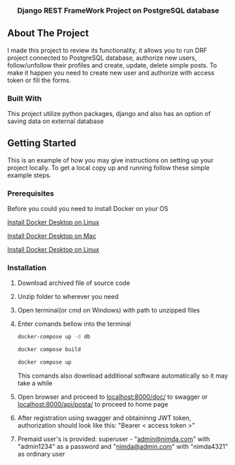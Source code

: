 <h3 align="center">Django REST FrameWork Project on PostgreSQL database</h3>

## About The Project
I made this project to review its functionality, it allows you to run DRF project connected to PostgreSQL database, authorize new users, follow/unfollow their profiles and create, update, delete simple posts. To make it happen you need to create new user and authorize with access token or fill the forms.


### Built With

This project utilize python packages, django and also has an option of saving data on external database

## Getting Started

This is an example of how you may give instructions on setting up your project locally.
To get a local copy up and running follow these simple example steps.

### Prerequisites

Before you could you need to install Docker on your OS

<a href="https://docs.docker.com/desktop/install/linux-install/">Install Docker Desktop on Linux</a>

<a href="https://docs.docker.com/desktop/install/mac-install/">Install Docker Desktop on Mac</a>

<a href="https://docs.docker.com/desktop/install/linux-install/">Install Docker Desktop on Linux</a>

### Installation

1. Download archived file of source code

2. Unzip folder to wherever you need

3. Open terminal(or cmd on Windows) with path to unzipped files

4. Enter comands bellow into the terminal
   ```sh
   docker-compose up -d db
   ```
   ```sh
   docker compose build
   ```
   ```sh
   docker compose up
   ```
   This comands also download additional software automatically so it may take a while

 5. Open browser and proceed to <a href="http://localhost:8000/doc/">localhost:8000/doc/</a> to swagger or <a href="http://localhost:8000/api/posta/">localhost:8000/api/posta/</a> to proceed to home page  

 6. After registration using swagger and obtaininng JWT token, authorization should look like this: "Bearer < access token >"
 
 7. Premaid user's is provided: superuser - "admin@nimda.com" with "admin1234" as a password and "nimda@admin.com" with "nimda4321" as ordinary user
